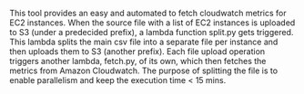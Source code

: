 This tool provides an easy and automated to fetch cloudwatch metrics for EC2 instances. When the source file with a list of EC2 instances is uploaded to S3 (under a predecided prefix), a lambda function split.py gets triggered. This lambda splits the main csv file into a separate file per instance and then uploads them to S3 (another prefix). Each file upload operation triggers another lambda, fetch.py, of its own, which then fetches the metrics from Amazon Cloudwatch. The purpose of splitting the file is to enable parallelism and keep the execution time < 15 mins. 
